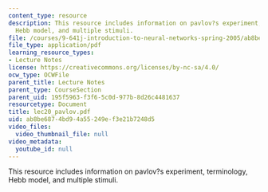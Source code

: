 ```yaml
---
content_type: resource
description: This resource includes information on pavlov?s experiment, terminology,
  Hebb model, and multiple stimuli.
file: /courses/9-641j-introduction-to-neural-networks-spring-2005/ab8be6874bd94a55249ef3e21b7248d5_lec20_pavlov.pdf
file_type: application/pdf
learning_resource_types:
- Lecture Notes
license: https://creativecommons.org/licenses/by-nc-sa/4.0/
ocw_type: OCWFile
parent_title: Lecture Notes
parent_type: CourseSection
parent_uid: 195f5963-f3f6-5c0d-977b-8d26c4481637
resourcetype: Document
title: lec20_pavlov.pdf
uid: ab8be687-4bd9-4a55-249e-f3e21b7248d5
video_files:
  video_thumbnail_file: null
video_metadata:
  youtube_id: null
---
```

This resource includes information on pavlov?s experiment, terminology, Hebb model, and multiple stimuli.